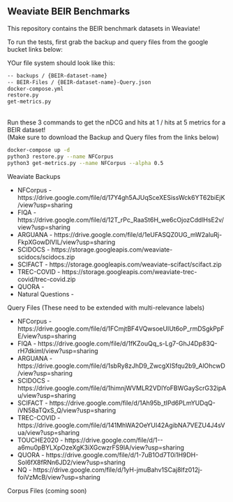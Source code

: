 <h2> Weaviate BEIR Benchmarks </h2>

This repository contains the BEIR benchmark datasets in Weaviate!

To run the tests, first grab the backup and query files from the google bucket links below:

YOur file system should look like this:
```md
-- backups / {BEIR-dataset-name}
-- BEIR-Files / {BEIR-dataset-name}-Query.json
docker-compose.yml
restore.py
get-metrics.py
```
<br />
Run these 3 commands to get the nDCG and hits at 1 / hits at 5 metrics for a BEIR dataset!
<br />
(Make sure to download the Backup and Query files from the links below)

```bash
docker-compose up -d
python3 restore.py --name NFCorpus
python3 get-metrics.py --name NFCorpus --alpha 0.5
```

Weaviate Backups
<ul>
  <li> NFCorpus - https://drive.google.com/file/d/17Y4gh5AJUqSceXESissWck6YT62biEjK/view?usp=sharing </li>
  <li> FIQA - https://drive.google.com/file/d/12T_rPc_RaaSt6H_we6cOjozCddlHsE2v/view?usp=sharing </li>
  <li> ARGUANA - https://drive.google.com/file/d/1eUFASQZ0UG_mW2aluRj-FkpXGowDlVIL/view?usp=sharing </li>
  <li> SCIDOCS - https://storage.googleapis.com/weaviate-scidocs/scidocs.zip </li>
  <li> SCIFACT - https://storage.googleapis.com/weaviate-scifact/scifact.zip </li>
  <li> TREC-COVID - https://storage.googleapis.com/weaviate-trec-covid/trec-covid.zip </li>
  <li> QUORA - </li>
  <li> Natural Questions - </li>
</ul>

Query Files (These need to be extended with multi-relevance labels)
<ul>
  <li> NFCorpus - https://drive.google.com/file/d/1FCmjtBF4VQwsoeUIUt6oP_rmDSgkPpFE/view?usp=sharing </li>
  <li> FIQA - https://drive.google.com/file/d/1fKZouQq_s-Lg7-GhJ4Dp83Q-rH7dkimI/view?usp=sharing </li>
  <li> ARGUANA - https://drive.google.com/file/d/1sbRy8zJhD9_ZwcgXISfqu2b9_AlOhcwD/view?usp=sharing </li>
  <li> SCIDOCS - https://drive.google.com/file/d/1himnjWVMLR2VDlYoFBWGayScrG32ipAu/view?usp=sharing </li>
  <li> SCIFACT - https://drive.google.com/file/d/1Ah95b_tIPd6PLmYUDqQ-iVN58aTQxS_Q/view?usp=sharing </li>
  <li> TREC-COVID - https://drive.google.com/file/d/141MhWA2OeYUI42AgibNA7VEZU4J4sVua/view?usp=sharing </li>
  <li> TOUCHE2020 - https://drive.google.com/file/d/1--a6mu0pBYLXpOzeXgK3iXGcwzrFS9IA/view?usp=sharing </li>
  <li> QUORA - https://drive.google.com/file/d/1-7uB1Od7T0i1H9DH-SoI6fX8fRNn6JD2/view?usp=sharing </li>
  <li> NQ - https://drive.google.com/file/d/1yH-jmuBahv1SCaj8lfz012j-foiVzMcB/view?usp=sharing </li>
</ul>

Corpus Files (coming soon)
